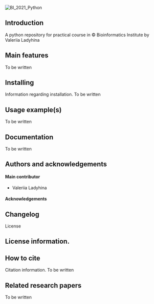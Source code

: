 ![BI_2021_Python ](./Python.png)

## Introduction
A python repository for practical course in © Bioinformatics Institute by Valeriia Ladyhina

## Main features
To be written

## Installing
Information regarding installation.
To be written

## Usage example(s)
To be written

## Documentation
To be written

## Authors and acknowledgements
#### Main contributor
* Valeriia Ladyhina

#### Acknowledgements

## Changelog
License
## License information.

## How to cite
Citation information.
To be written

## Related research papers
To be written 
